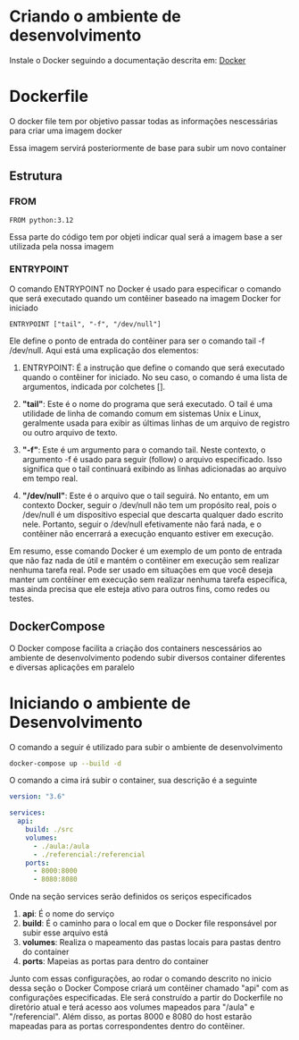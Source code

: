 # Criando o ambiente de desenvolvimento

Instale o Docker seguindo a documentação descrita em: <a href="https://www.docker.com/products/docker-desktop/">Docker</a>

# Dockerfile
O docker file tem por objetivo passar todas as informações nescessárias para criar uma imagem docker

Essa imagem servirá posteriormente de base para subir um novo container

## Estrutura

### FROM
```Docker
FROM python:3.12
```
Essa parte do código tem por objeti indicar qual será a imagem base a ser utilizada pela nossa imagem

### ENTRYPOINT

O comando ENTRYPOINT no Docker é usado para especificar o comando que será executado quando um contêiner baseado na imagem Docker for iniciado

```Docker
ENTRYPOINT ["tail", "-f", "/dev/null"]
```
Ele define o ponto de entrada do contêiner para ser o comando tail -f /dev/null. Aqui está uma explicação dos elementos:

1. ENTRYPOINT: É a instrução que define o comando que será executado quando o contêiner for iniciado. No seu caso, o comando é uma lista de argumentos, indicada por colchetes [].

2. **"tail"**: Este é o nome do programa que será executado. O tail é uma utilidade de linha de comando comum em sistemas Unix e Linux, geralmente usada para exibir as últimas linhas de um arquivo de registro ou outro arquivo de texto.

3. **"-f"**: Este é um argumento para o comando tail. Neste contexto, o argumento -f é usado para seguir (follow) o arquivo especificado. Isso significa que o tail continuará exibindo as linhas adicionadas ao arquivo em tempo real.

4. **"/dev/null"**: Este é o arquivo que o tail seguirá. No entanto, em um contexto Docker, seguir o /dev/null não tem um propósito real, pois o /dev/null é um dispositivo especial que descarta qualquer dado escrito nele. Portanto, seguir o /dev/null efetivamente não fará nada, e o contêiner não encerrará a execução enquanto estiver em execução.

Em resumo, esse comando Docker é um exemplo de um ponto de entrada que não faz nada de útil e mantém o contêiner em execução sem realizar nenhuma tarefa real. Pode ser usado em situações em que você deseja manter um contêiner em execução sem realizar nenhuma tarefa específica, mas ainda precisa que ele esteja ativo para outros fins, como redes ou testes.

## DockerCompose

O Docker compose facilita a criação dos containers nescessários ao ambiente de desenvolvimento podendo subir diversos container diferentes e diversas aplicações em paralelo

# Iniciando o ambiente de Desenvolvimento

O comando a seguir é utilizado para subir o ambiente de desenvolvimento

```bash
docker-compose up --build -d
```

O comando a cima irá subir o container, sua descrição é a seguinte

```yaml
version: "3.6"

services:
  api:
    build: ./src
    volumes:
      - ./aula:/aula
      - ./referencial:/referencial
    ports:
      - 8000:8000
      - 8080:8080

```

Onde na seção services serão definidos os seriços especificados

1. **api**: É o nome do serviço
2. **build**: É o caminho para o local em que o Docker file responsável por subir esse arquivo está
3. **volumes**: Realiza o mapeamento das pastas locais para pastas dentro do container
4. **ports**: Mapeias as portas para dentro do container

Junto com essas configurações, ao rodar o comando descrito no inicio dessa seção o Docker Compose criará um contêiner chamado "api" com as configurações especificadas. Ele será construído a partir do Dockerfile no diretório atual e terá acesso aos volumes mapeados para "/aula" e "/referencial". Além disso, as portas 8000 e 8080 do host estarão mapeadas para as portas correspondentes dentro do contêiner.
